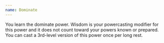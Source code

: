 ```yaml
---
name: Dominate
---
```

You learn the dominate power. Wisdom is your powercasting modifier for this power and it does not count toward your
powers known or prepared. You can cast a 3rd-level version of this power once per long rest.
